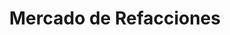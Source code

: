 ---
title: "Mercado de Refacciones"
url: /san-luis-rio-colorado/mercado-de-refacciones/
shop: piezas de automóviles
---